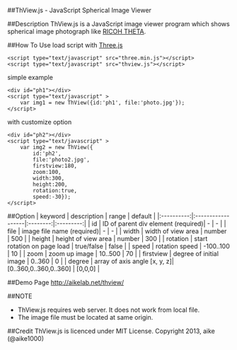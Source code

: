 ##ThView.js - JavaScript Spherical Image Viewer

##Description
ThView.js is a JavaScript image viewer program which shows spherical image photograph like [RICOH THETA](https://theta360.com/en/).

##How To Use
load script with [Three.js](http://threejs.org/)

    <script type="text/javascript" src="three.min.js"></script>
    <script type="text/javascript" src="thview.js"></script>

simple example

    <div id="ph1"></div>
    <script type="text/javascript" >
        var img1 = new ThView({id:'ph1', file:'photo.jpg'});
    </script>

with customize option

    <div id="ph2"></div>
    <script type="text/javascript" >
        var img2 = new ThView({
            id:'ph2',
            file:'photo2.jpg',
            firstview:180,
            zoom:100,
            width:300,
            height:200,
            rotation:true,
            speed:-30});
    </script>


##Option
| keyword |   description   |  range |  default |
|:----------:|:------------------|:--------:|:---------:|
|  id  |  ID of parent div element (required)|  -   |  -  |
| file  | image file name (required)| - | -  |
| width  | width of view area | number | 500  |
| height  | height of view area | number | 300  |
| rotation  | start rotation on page load | true/false | false  |
| speed    | rotation speed | -100..100 | 10 |
| zoom    | zoom up image | 10..500 | 70 |
| firstview | degree of initial image | 0..360 | 0 |
| degree | array of axis angle [x, y, z]| [0..360,0..360,0..360] | [0,0,0] |

##Demo Page
http://aikelab.net/thview/

##NOTE
 - ThView.js requires web server. It does not work from local file.
 - The image file must be located at same origin.

##Credit
ThView.js is licenced under MIT License. Copyright 2013, aike (@aike1000)
